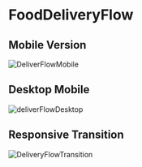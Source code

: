 # FoodDeliveryFlow

<h2>Mobile Version</h2>

![DeliverFlowMobile](https://github.com/user-attachments/assets/31107997-5a2f-468c-be97-6c0a52758373)

<h2>Desktop Mobile</h2>

![deliverFlowDesktop](https://github.com/user-attachments/assets/bbc51c57-d0a7-45f6-bc00-c66a595cf59b)

<h2>Responsive Transition</h2>

![DeliveryFlowTransition](https://github.com/user-attachments/assets/0b707925-0651-47fb-88c9-d63c4cf71308)
